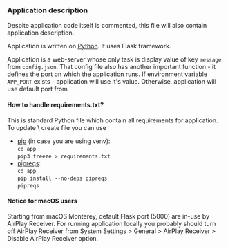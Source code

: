 ### Application description
Despite application code itself is commented, this file will also contain application description.

Application is written on [Python](http://python.org). It uses Flask framework.

Application is a web-server whose only task is display value of key `message` from `config.json`.
That config file also has another important function - it defines the port on which the application runs.
If environment variable `APP_PORT` exists - application will use it's value.
Otherwise, application will use default port from 

#### How to handle requirements.txt?
This is standard Python file which contain all requirements for application.
To update \ create file you can use
- [pip](https://pypi.org/project/pip/) (in case you are using venv):  
`cd app`  
`pip3 freeze > requirements.txt`
- [pipreqs](https://pypi.org/project/pipreqs/):  
`cd app`  
`pip install --no-deps pipreqs`  
`pipreqs .`

#### Notice for macOS users
Starting from macOS Monterey, default Flask port (5000) are in-use by AirPlay Receiver. 
For running application locally you probably should turn off AirPlay Receiver from System Settings > General > AirPlay Receiver > Disable AirPlay Receiver option.